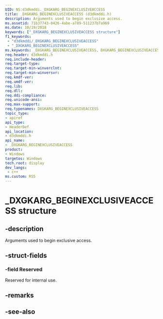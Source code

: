 ```yaml
---
UID: NS:d3dkmddi._DXGKARG_BEGINEXCLUSIVEACCESS
title: _DXGKARG_BEGINEXCLUSIVEACCESS (d3dkmddi.h)
description: Arguments used to begin exclusive access.
ms.assetid: 71b37743-0426-4abe-a789-511237b7a969
ms.date: 10/19/2018
keywords: ["_DXGKARG_BEGINEXCLUSIVEACCESS structure"]
f1_keywords:
 - "d3dkmddi/_DXGKARG_BEGINEXCLUSIVEACCESS"
 - "_DXGKARG_BEGINEXCLUSIVEACCESS"
ms.keywords: _DXGKARG_BEGINEXCLUSIVEACCESS, DXGKARG_BEGINEXCLUSIVEACCESS, *IN_PDXGKARG_BEGINEXCLUSIVEACCESS
req.header: d3dkmddi.h
req.include-header:
req.target-type:
req.target-min-winverclnt:
req.target-min-winversvr:
req.kmdf-ver:
req.umdf-ver:
req.lib:
req.dll:
req.ddi-compliance:
req.unicode-ansi:
req.max-support:
req.typenames: DXGKARG_BEGINEXCLUSIVEACCESS
topic_type:
- apiref
api_type:
- HeaderDef
api_location:
- d3dkmddi.h
api_name:
- _DXGKARG_BEGINEXCLUSIVEACCESS
product:
- Windows
targetos: Windows
tech.root: display
dev_langs:
 - c++
ms.custom: RS5
---
```


# _DXGKARG_BEGINEXCLUSIVEACCESS structure

## -description

Arguments used to begin exclusive access.

## -struct-fields

### -field Reserved

Reserved for internal use.

## -remarks

## -see-also
